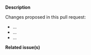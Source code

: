 <!--   Thank you for your contribution. Before you submit the pull request:
1. Follow contributing guidelines, templates, the recommended Git workflow, and any related documentation.
2. Keep your code clean.
3. Run test scripts and update Docker images.
4. Update the relevant documentation.
-->

**Description**

Changes proposed in this pull request:

- ...
- ...
- ...

**Related issue(s)**

<!-- If you refer to a particular issue, provide its number. For example, `Resolves #123`, `Fixes #43`, or `See also #33`. -->
